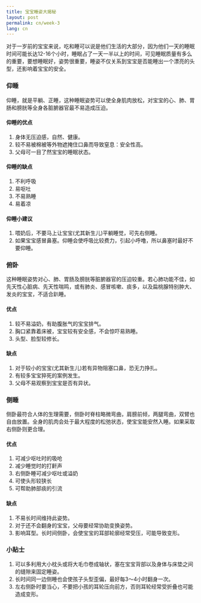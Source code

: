 ```yaml
---
title: 宝宝睡姿大揭秘
layout: post
permalink: cn/week-3
lang: cn
---
```


对于一岁前的宝宝来说，吃和睡可以说是他们生活的大部分，因为他们一天的睡眠时间可能长达12-16个小时，睡眠占了一天一半以上的时间，可见睡眠质量有多么的重要，要想睡眠好，姿势很重要，睡姿不仅关系到宝宝是否能睡出一个漂亮的头型，还影响着宝宝的安全。

### 仰睡

仰睡，就是平躺、正睡，这种睡眠姿势可以使全身肌肉放松，对宝宝的心、肺、胃肠和膀胱等全身各脏腑器官最不易造成压迫。

#### 仰睡的优点

1. 身体无压迫感，自然、健康。
2. 较不易被棉被等外物遮掩住口鼻而导致窒息：安全性高。
3. 父母可一目了然宝宝的睡眠状态。

#### 仰睡的缺点

1. 不利呼吸
2. 易呕吐
3. 不易熟睡
4. 易着凉

#### 仰睡小建议

1. 喂奶后，不要马上让宝宝(尤其新生儿)平躺睡觉，可先右侧睡。
2. 如果宝宝感冒鼻塞。仰睡会使呼吸比较费力，引起小呼噜，所以鼻塞时最好不要仰睡。

### 俯卧

这种睡眠姿势对心、肺、胃肠及膀胱等脏腑器官的压迫较重。若心肺功能不佳，如先天性心脏病、先天性喘鸣，或有肺炎、感冒咳嗽、痰多，以及扁桃腺特别肿大、发炎的宝宝，不适合趴睡。

#### 优点

1. 较不易溢奶，有助腹胀气的宝宝排气。
2. 胸口紧靠着床被，宝宝较有安全感，不会惊吓易熟睡。
3. 头型、脸型较修长。

#### 缺点

1. 对于较小的宝宝(尤其新生儿)若有异物阻塞口鼻，恐无力挣扎。
2. 有较多宝宝猝死的案例发生。
3. 父母不易观察到宝宝是否有异状。

### 侧睡

侧卧最符合人体的生理需要，侧卧时脊柱略微弯曲，肩膀前倾，两腿弯曲，双臂也自由放置。全身的肌肉会处于最大程度的松弛状态，使宝宝能安然入睡。如果采取右侧卧则更合理。

#### 优点

1. 可减少呕吐时的吸呛
2. 减少睡觉时的打鼾声
3. 右侧卧睡可减少呕吐或溢奶
4. 可使头形较狭长
5. 可帮助肺部痰的引流

#### 缺点

1. 不易长时间维持此姿势。
2. 对于还不会翻身的宝宝，父母要经常协助变换姿势。
3. 影响耳型。长时间侧卧，会使宝宝的耳部轮廓经常受压，可能导致变形。

### 小贴士

1. 可以多利用大小枕头或将大毛巾卷成轴状，塞在宝宝背部以及身体与床垫之间的缝隙来固定睡姿。
2. 长时间同一边侧睡也会使孩子头型歪偏，最好每3～4小时翻身一次。
3. 左右侧卧时要当心，不要把小孩的耳轮压向前方，否则耳轮经常受折叠也可能造成变形。